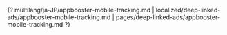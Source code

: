 {? multilang/ja-JP/appbooster-mobile-tracking.md | localized/deep-linked-ads/appbooster-mobile-tracking.md | pages/deep-linked-ads/appbooster-mobile-tracking.md ?}
